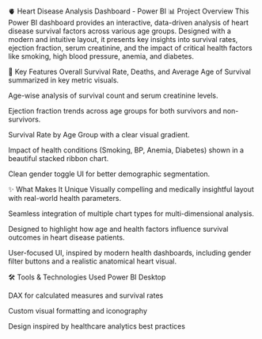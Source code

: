 🫀 Heart Disease Analysis Dashboard - Power BI
📊 Project Overview
This Power BI dashboard provides an interactive, data-driven analysis of heart disease survival factors across various age groups. Designed with a modern and intuitive layout, it presents key insights into survival rates, ejection fraction, serum creatinine, and the impact of critical health factors like smoking, high blood pressure, anemia, and diabetes.

🎯 Key Features
Overall Survival Rate, Deaths, and Average Age of Survival summarized in key metric visuals.

Age-wise analysis of survival count and serum creatinine levels.

Ejection fraction trends across age groups for both survivors and non-survivors.

Survival Rate by Age Group with a clear visual gradient.

Impact of health conditions (Smoking, BP, Anemia, Diabetes) shown in a beautiful stacked ribbon chart.

Clean gender toggle UI for better demographic segmentation.

✨ What Makes It Unique
Visually compelling and medically insightful layout with real-world health parameters.

Seamless integration of multiple chart types for multi-dimensional analysis.

Designed to highlight how age and health factors influence survival outcomes in heart disease patients.

User-focused UI, inspired by modern health dashboards, including gender filter buttons and a realistic anatomical heart visual.

🛠 Tools & Technologies Used
Power BI Desktop

DAX for calculated measures and survival rates

Custom visual formatting and iconography

Design inspired by healthcare analytics best practices

